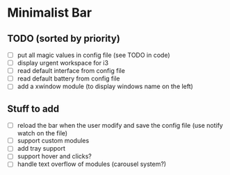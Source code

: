 # Minimalist Bar

## TODO (sorted by priority)

- [ ] put all magic values in config file (see TODO in code)
- [ ] display urgent workspace for i3
- [ ] read default interface from config file
- [ ] read default battery from config file
- [ ] add a xwindow module (to display windows name on the left)

## Stuff to add

- [ ] reload the bar when the user modify and save the config file (use notify watch on the file)
- [ ] support custom modules
- [ ] add tray support
- [ ] support hover and clicks?
- [ ] handle text overflow of modules (carousel system?)
